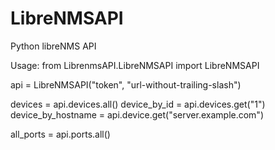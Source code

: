 # LibreNMSAPI
Python libreNMS API

Usage:
from LibrenmsAPI.LibreNMSAPI import LibreNMSAPI

api = LibreNMSAPI("token", "url-without-trailing-slash")

devices = api.devices.all()
device_by_id = api.devices.get("1")
device_by_hostname = api.device.get("server.example.com")

all_ports = api.ports.all()
